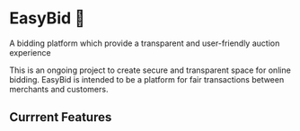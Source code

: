 # EasyBid :money_with_wings:
A bidding platform which provide a transparent and user-friendly auction experience

This is an ongoing project to create secure and transparent space for online bidding. 
EasyBid is intended to be a platform for fair transactions between merchants and customers.

## Currrent Features

